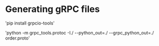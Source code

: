 # Generating gRPC files

'pip install grpcio-tools'

'python -m grpc_tools.protoc -I./ --python_out=./ --grpc_python_out=./ order.proto'